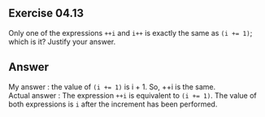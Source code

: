 ## Exercise 04.13
Only one of the expressions ```++i``` and ```i++``` is exactly the same as ```(i += 1)```; which is it? Justify your answer.

## Answer
My answer : the value of ```(i += 1)``` is i + 1. So, ++i is the same.   
Actual answer : The expression ```++i``` is equivalent to ```(i += 1)```. The value of both expressions is ```i``` after the increment has been performed.
